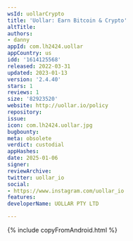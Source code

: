 ```yaml
---
wsId: uollarCrypto
title: 'Uollar: Earn Bitcoin & Crypto'
altTitle: 
authors:
- danny
appId: com.lh2424.uollar
appCountry: us
idd: '1614125568'
released: 2022-03-31
updated: 2023-01-13
version: '2.4.40'
stars: 1
reviews: 1
size: '82923520'
website: http://uollar.io/policy
repository: 
issue: 
icon: com.lh2424.uollar.jpg
bugbounty: 
meta: obsolete
verdict: custodial
appHashes: 
date: 2025-01-06
signer: 
reviewArchive: 
twitter: uollar_io
social:
- https://www.instagram.com/uollar_io
features: 
developerName: UOLLAR PTY LTD

---
```


{% include copyFromAndroid.html %}
